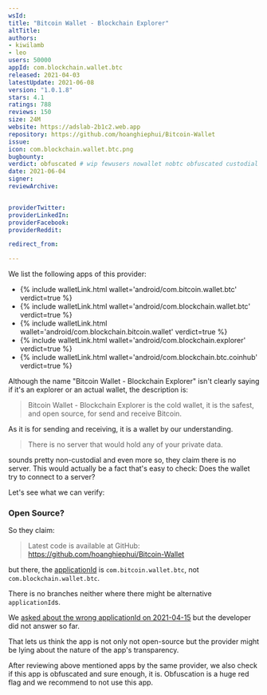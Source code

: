 ```yaml
---
wsId: 
title: "Bitcoin Wallet - Blockchain Explorer"
altTitle: 
authors:
- kiwilamb
- leo
users: 50000
appId: com.blockchain.wallet.btc
released: 2021-04-03
latestUpdate: 2021-06-08
version: "1.0.1.8"
stars: 4.1
ratings: 788
reviews: 150
size: 24M
website: https://adslab-2b1c2.web.app
repository: https://github.com/hoanghiephui/Bitcoin-Wallet
issue: 
icon: com.blockchain.wallet.btc.png
bugbounty: 
verdict: obfuscated # wip fewusers nowallet nobtc obfuscated custodial nosource nonverifiable reproducible bounty defunct
date: 2021-06-04
signer: 
reviewArchive:


providerTwitter: 
providerLinkedIn: 
providerFacebook: 
providerReddit: 

redirect_from:

---
```



We list the following apps of this provider:

* {% include walletLink.html wallet='android/com.bitcoin.wallet.btc' verdict=true %}
* {% include walletLink.html wallet='android/com.blockchain.wallet.btc' verdict=true %}
* {% include walletLink.html wallet='android/com.blockchain.bitcoin.wallet' verdict=true %}
* {% include walletLink.html wallet='android/com.blockchain.explorer' verdict=true %}
* {% include walletLink.html wallet='android/com.blockchain.btc.coinhub' verdict=true %}

Although the name "Bitcoin Wallet - Blockchain Explorer" isn't clearly saying if
it's an explorer or an actual wallet, the description is:

> Bitcoin Wallet - Blockchain Explorer is the cold wallet, it is the safest, and
  open source, for send and receive Bitcoin.

As it is for sending and receiving, it is a wallet by our understanding.

> There is no server that would hold any of your private data.

sounds pretty non-custodial and even more so, they claim there is no server.
This would actually be a fact that's easy to check: Does the wallet try to
connect to a server?

Let's see what we can verify:

### Open Source?

So they claim:

> Latest code is available at GitHub:<br>
  https://github.com/hoanghiephui/Bitcoin-Wallet

but there, the
[applicationId](https://github.com/hoanghiephui/Bitcoin-Wallet/blob/master/mobile/build.gradle#L96)
is `com.bitcoin.wallet.btc`, not `com.blockchain.wallet.btc`.

There is no branches neither where there might be alternative `applicationId`s.

We [asked about the wrong applicationId on 2021-04-15](https://github.com/hoanghiephui/Bitcoin-Wallet/issues/17)
but the developer did not answer so far.

That lets us think the app is not only not open-source but the provider might be
lying about the nature of the app's transparency.

After reviewing above mentioned apps by the same provider, we also check if this
app is obfuscated and sure enough, it is. Obfuscation is a huge red flag and we
recommend to not use this app.
